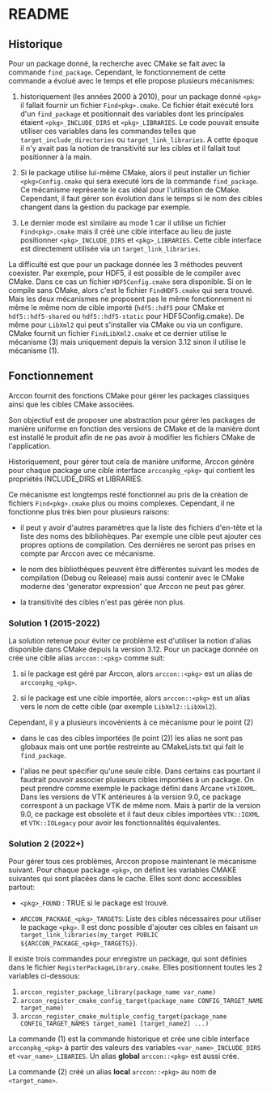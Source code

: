 # README

## Historique

Pour un package donné, la recherche avec CMake se fait avec la
commande `find_package`. Cependant, le fonctionnement de cette
commande a évolué avec le temps et elle propose plusieurs mécanismes:

1. historiquement (les années 2000 à 2010), pour un package donné
   `<pkg>` il fallait fournir un fichier `Find<pkg>.cmake`. Ce fichier
   était exécuté lors d'un `find_package`  et positionnait des
   variables dont les principales étaient `<pkg>_INCLUDE_DIRS` et
   `<pkg>_LIBRARIES`. Le code pouvait ensuite utiliser ces variables
   dans les commandes telles que `target_include_directories` ou
   `target_link_libraries`. A cette époque il n'y avait pas la notion
   de transitivité sur les cibles et il fallait tout positionner à la
   main.

2. Si le package utilise lui-même CMake, alors il peut installer un
   fichier `<pkg>Config.cmake` qui sera executé lors de la commande
   `find_package`. Ce mécanisme représente le cas idéal pour
   l'utilisation de CMake. Cependant, il faut gérer son
   évolution dans le temps si le nom des cibles changent dans la
   gestion du package par exemple.

3. Le dernier mode est similaire au mode 1 car il utilise un
   fichier `Find<pkg>.cmake` mais il créé une cible interface au lieu
   de juste positionner `<pkg>_INCLUDE_DIRS` et
   `<pkg>_LIBRARIES`. Cette cible interface est directement utilisée
   via un `target_link_libraries`.

La difficulté est que pour un package donnée les 3 méthodes peuvent
coexister. Par exemple, pour HDF5, il est possible de le compiler avec
CMake. Dans ce cas un fichier `HDF5Config.cmake` sera disponible. Si
on le compile sans CMake, alors c'est le fichier `FindHDF5.cmake` qui
sera trouvé. Mais les deux mécanismes ne proposent pas le même
fonctionnement ni même le même nom de cible importé (`hdf5::hdf5` pour
CMake et `hdf5::hdf5-shared` ou `hdf5::hdf5-static` pour
HDF5Config.cmake). De même pour `LibXml2` qui peut s'installer via
CMake ou via un configure. CMake fournit un fichier
`FindLibXml2.cmake` et ce dernier utilise le mécanisme (3) mais
uniquement depuis la version 3.12 sinon il utilise le mécanisme (1).

## Fonctionnement

Arccon fournit des fonctions CMake pour gérer les packages classiques
ainsi que les cibles CMake associées.

Son objectiuf est de proposer une abstraction pour gérer les packages de
manière uniforme en fonction des versions de CMake et de la manière
dont est installé le produit afin de ne pas avoir à modifier les
fichiers CMake de l'application.

Historiquement, pour gérer tout cela de manière uniforme, Arccon
génère pour chaque package une cible interface `arcconpkg_<pkg>` qui
contient les propriétés INCLUDE_DIRS et LIBRARIES.

Ce mécanisme est longtemps resté fonctionnel au pris de la création de
fichiers `Find<pkg>.cmake` plus ou moins complexes. Cependant, il ne
fonctionne plus très bien pour plusieurs raisons:

- il peut y avoir d'autres paramètres que la liste des fichiers
  d'en-tête et la liste des noms des bibliohèques. Par exemple une
  cible peut ajouter ces propres options de compilation. Ces dernières
  ne seront pas prises en compte par Arccon avec ce mécanisme.

- le nom des bibliothèques peuvent être différentes suivant les modes
  de compilation (Debug ou Release) mais aussi contenir avec le CMake
  moderne des 'generator expression' que Arccon ne peut pas gérer.

- la transitivité des cibles n'est pas gérée non plus.

### Solution 1 (2015-2022)

La solution retenue pour éviter ce problème est d'utiliser la notion d'alias
disponible dans CMake depuis la version 3.12. Pour un package donnée
on crée une cible alias `arccon::<pkg>` comme suit:

1. si le package est géré par Arccon, alors `arccon::<pkg>` est un
   alias de `arcconpkg_<pkg>`.

2. si le package est une cible importée, alors `arccon::<pkg>` est un
   alias vers le nom de cette cible (par exemple `LibXml2::LibXml2`).

Cependant, il y a plusieurs incovénients à ce mécanisme pour le point (2)

- dans le cas des cibles importées (le point (2)) les alias ne sont
  pas globaux mais ont une portée restreinte au CMakeLists.txt qui
  fait le `find_package`.

- l'alias ne peut spécifier qu'une seule cible. Dans certains cas
  pourtant il faudrait pouvoir associer plusieurs cibles importées à
  un package. On peut prendre comme exemple le package défini dans Arcane
  `vtkIOXML`. Dans les versions de VTK antérieures à la version 9.0,
  ce package correspont à un package VTK de même nom. Mais à partir de
  la version 9.0, ce package est obsolète et il faut deux cibles
  importées `VTK::IOXML` et `VTK::IOLegacy` pour avoir les
  fonctionnalités équivalentes.

### Solution 2 (2022+)

Pour gérer tous ces problèmes, Arccon propose maintenant le mécanisme
suivant. Pour chaque package `<pkg>`, on définit les variables CMAKE
suivantes qui sont placées dans le cache. Elles sont donc accessibles
partout:

- `<pkg>_FOUND` : TRUE si le package est trouvé.

- `ARCCON_PACKAGE_<pkg>_TARGETS`: Liste des cibles nécessaires pour
  utiliser le package `<pkg>`. Il est donc possible d'ajouter ces
  cibles en faisant un `target_link_libraries(my_target PUBLIC ${ARCCON_PACKAGE_<pkg>_TARGETS}`).

Il existe trois commandes pour enregistre un package, qui sont
définies dans le fichier `RegisterPackageLibrary.cmake`. Elles
positionnent toutes les 2 variables ci-dessous:

1. `arccon_register_package_library(package_name var_name)`
2. `arccon_register_cmake_config_target(package_name CONFIG_TARGET_NAME target_name)`
3. `arccon_register_cmake_multiple_config_target(package_name CONFIG_TARGET_NAMES target_name1 [target_name2] ...)`

La commande (1) est la commande historique et crée une cible interface
`arcconpkg_<pkg>` à partir des valeurs des variables
`<var_name>_INCLUDE_DIRS` et `<var_name>_LIBARIES`. Un alias **global**
`arccon::<pkg>` est aussi crée.

La commande (2) créé un alias **local** `arccon::<pkg>` au nom de
`<target_name>`.
